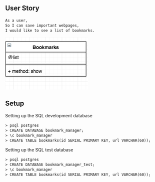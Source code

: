 ## User Story

```
As a user,
So I can save important webpages,
I would like to see a list of bookmarks.
```
![class diagram](./images/class_diagram.png)

## Setup

Setting up the SQL development database

```
> psql postgres
> CREATE DATABASE bookmark_manager;
> \c bookmark_manager
> CREATE TABLE bookmarks(id SERIAL PRIMARY KEY, url VARCHAR(60));
```

Setting up the SQL test database

```
> psql postgres
> CREATE DATABASE bookmark_manager_test;
> \c bookmark_manager
> CREATE TABLE bookmarks(id SERIAL PRIMARY KEY, url VARCHAR(60));
```
